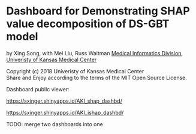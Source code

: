 Dashboard for Demonstrating SHAP value decomposition of DS-GBT model
=====================================================================

by Xing Song, with Mei Liu, Russ Waitman
[Medical Informatics Division, Univeristy of Kansas Medical Center][MI]

[MI]: http://informatics.kumc.edu/

Copyright (c) 2018 Univeristy of Kansas Medical Center  
Share and Enjoy according to the terms of the MIT Open Source License.

Dashboard public viewer: 

https://sxinger.shinyapps.io/AKI_shap_dashbd/

https://sxinger.shinyapps.io/AKI_ishap_dashbd/


TODO: merge two dashboards into one